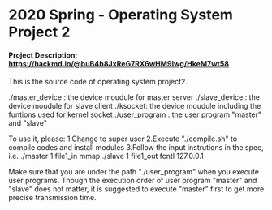 # 2020 Spring - Operating System Project 2
#### Project Description: https://hackmd.io/@buB4b8JxReG7RX6wHM9Iwg/HkeM7wt58

This is the source code of operating system project2.

./master_device : the device moudule for master server
./slave_device  : the device moudule for slave client
./ksocket: the device moudule including the funtions used for kernel socket
./user_program : the user program "master" and "slave"


To use it, please:
1.Change to super user
2.Execute "./compile.sh" to compile codes and install modules
3.Follow the input instrutions in the spec, 
i.e.
./master 1 file1_in mmap
./slave 1 file1_out fcntl 127.0.0.1

Make sure that you are under the path "./user_program" when you execute user programs.
Though the execution order of user program "master" and "slave" does not matter,
it is suggested to execute "master" first to get more precise transmission time.
